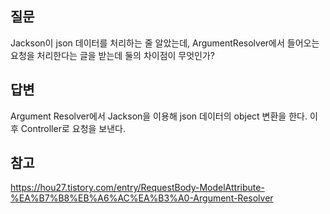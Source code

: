 ## 질문 
Jackson이 json 데이터를 처리하는 줄 알았는데, ArgumentResolver에서 들어오는 요청을 처리한다는 글을 받는데 둘의 차이점이 무엇인가?

## 답변 
Argument Resolver에서 Jackson을 이용해 json 데이터의 object 변환을 한다. 이후 Controller로 요청을 보낸다.

## 참고
https://hou27.tistory.com/entry/RequestBody-ModelAttribute-%EA%B7%B8%EB%A6%AC%EA%B3%A0-Argument-Resolver
